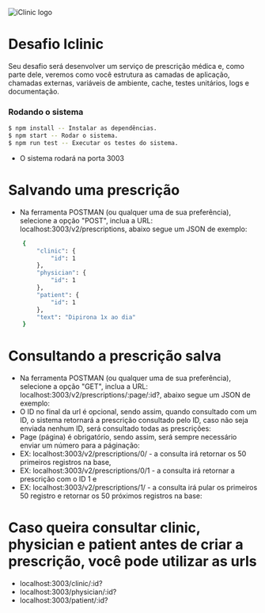 ![iClinic logo](https://d1ydp7gtfj5fb9.cloudfront.net/static/img/views/home_v2/header/logo.png?1525283729)

# Desafio Iclinic

Seu desafio será desenvolver um serviço de prescrição médica e, como parte dele, veremos como você estrutura as camadas de aplicação, chamadas externas, variáveis de ambiente, cache, testes unitários, logs e documentação.

### Rodando o sistema

```sh
$ npm install -- Instalar as dependências.
$ npm start -- Rodar o sistema.
$ npm run test -- Executar os testes do sistema.
```

- O sistema rodará na porta 3003
# Salvando uma prescrição

- Na ferramenta POSTMAN (ou qualquer uma de sua preferência), selecione a opção "POST", inclua a URL: localhost:3003/v2/prescriptions, abaixo segue um JSON de exemplo:
```sh
    {
        "clinic": {
            "id": 1
        },
        "physician": {
            "id": 1
        },
        "patient": {
            "id": 1
        },
        "text": "Dipirona 1x ao dia"
    }
```
# Consultando a prescrição salva
- Na ferramenta POSTMAN (ou qualquer uma de sua preferência), selecione a opção "GET", inclua a URL: localhost:3003/v2/prescriptions/:page/:id?, abaixo segue um JSON de exemplo:
- O ID no final da url é opcional, sendo assim, quando consultado com um ID, o sistema retornará a prescrição consultado pelo ID, caso não seja enviada nenhum ID, será consultado todas as prescrições:
- Page (página) é obrigatório, sendo assim, será sempre necessário enviar um número para a páginação:
- EX: localhost:3003/v2/prescriptions/0/ - a consulta irá retornar os 50 primeiros registros na base,
- EX: localhost:3003/v2/prescriptions/0/1 - a consulta irá retornar a prescrição com o ID 1 e
- EX: localhost:3003/v2/prescriptions/1/ - a consulta irá pular os primeiros 50 registro e retornar os 50 próximos registros na base:

# Caso queira consultar clinic, physician e patient antes de criar a prescrição, você pode utilizar as urls
- localhost:3003/clinic/:id?
- localhost:3003/physician/:id?
- localhost:3003/patient/:id?
